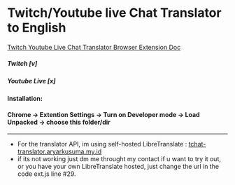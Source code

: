 # Twitch/Youtube live Chat Translator to English
[Twitch Youtube Live Chat Translator Browser Extension Doc](https://aryarkusuma.notion.site/Twitch-Youtube-Live-Chat-Translator-Browser-Extention-131bc9c14c2180868125cc4c38bcad92)

##### Twitch [v]
##### Youtube Live [x]

#### Installation:
#### Chrome -> Extention Settings -> Turn on Developer mode -> Load Unpacked -> choose this folder/dir
----
- For the translator API, im using self-hosted LibreTranslate : [tchat-translator.aryarkusuma.my.id](https://tchat-translator.aryarkusuma.my.id)
- if its not working just dm me throught my contact if u want to try it out, or you have your own LibreTranslate hosted, just change the url in the code ext.js line #29.
